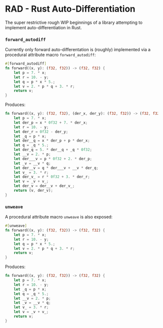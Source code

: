 # RAD - Rust Auto-Differentiation

The super restrictive rough WIP beginnings of a library attempting to implement auto-differentiation in Rust.
  
### `forward_autodiff`

Currently only forward auto-differentation is (roughly) implemented via a procedural attribute macro `forward_autodiff`:
```rust
#[forward_autodiff]
fn forward((x, y): (f32, f32)) -> (f32, f32) {
    let p = 7. * x;
    let r = 10. - y;
    let q = p * x * 5.;
    let v = 2. * p * q + 3. * r;
    return v;
}
```

Produces:
```rust
fn forward((x, y): (f32, f32), (der_x, der_y): (f32, f32)) -> (f32, f32) {
    let p = 7. * x;
    let der_p = x * 0f32 + 7. * der_x;
    let r = 10. - y;
    let der_r = 0f32 - der_y;
    let _q = p * x;
    let der__q = x * der_p + p * der_x;
    let q = _q * 5.;
    let der_q = 5. * der__q + _q * 0f32;
    let __v = 2. * p;
    let der___v = p * 0f32 + 2. * der_p;
    let _v = __v * q;
    let der__v = q * der___v + __v * der_q;
    let v_ = 3. * r;
    let der_v_ = r * 0f32 + 3. * der_r;
    let v = _v + v_;
    let der_v = der__v + der_v_;
    return (v, der_v);
}
```
### `unweave`

A procedural attribute macro `unweave` is also exposed:

```rust
#[unweave]
fn forward((x, y): (f32, f32)) -> (f32, f32) {
    let p = 7. * x;
    let r = 10. - y;
    let q = p * x * 5.;
    let v = 2. * p * q + 3. * r;
    return v;
}
```
Produces:
```rust
fn forward((x, y): (f32, f32)) -> (f32, f32) {
    let p = 7. * x;
    let r = 10. - y;
    let _q = p * x;
    let q = _q * 5.;
    let __v = 2. * p;
    let _v = __v * q;
    let v_ = 3. * r;
    let v = _v + v_;
    return v;
}
```
